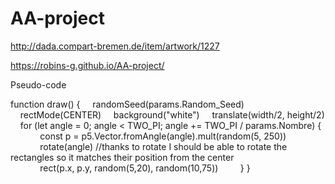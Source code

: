 # AA-project

http://dada.compart-bremen.de/item/artwork/1227

https://robins-g.github.io/AA-project/

Pseudo-code

function draw() {
    randomSeed(params.Random_Seed)
    rectMode(CENTER)
    background("white")
    translate(width/2, height/2)
    for (let angle = 0; angle < TWO_PI; angle += TWO_PI / params.Nombre) {
            const p = p5.Vector.fromAngle(angle).mult(random(5, 250))
            rotate(angle) //thanks to rotate I should be able to rotate the rectangles so it matches their position from the center
            rect(p.x, p.y, random(5,20), random(10,75))
        }
} 
